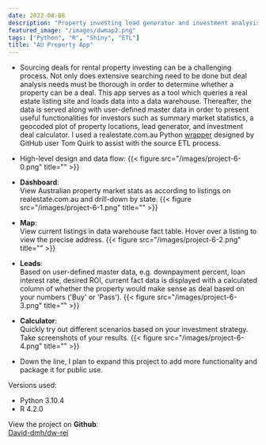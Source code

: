 ```yaml
---
date: 2022-08-08
description: "Property investing lead generator and investment analysis tool."
featured_image: "/images/dwmap2.png"
tags: ["Python", "R", "Shiny", "ETL"]
title: "AU Property App"
---
```

- Sourcing deals for rental property investing can be a challenging 
process. Not only does extensive searching need to be done but deal 
analysis needs must be thorough in order to determine whether a 
property can be a deal. This app serves as a tool which queries a 
real estate listing site and loads data into a data warehouse. 
Thereafter, the data is served along with user-defined master data in 
order to present useful functionalities for investors such as summary 
market statistics, a geocoded plot of property locations, lead 
generator, and investment deal calculator. I used a realestate.com.au
Python [wrapper](https://github.com/tomquirk/realestate-com-au-api) 
designed by GitHub user Tom Quirk to assist with the source ETL 
process.
- High-level design and data flow:
{{< figure src="/images/project-6-0.png" title="" >}} 

- **Dashboard**:  
View Australian property market stats as according to 
listings on realestate.com.au and drill-down by state.
{{< figure src="/images/project-6-1.png" title="" >}} 

- **Map**:  
View current listings in data warehouse fact table. 
Hover over a listing to view the precise address.
{{< figure src="/images/project-6-2.png" title="" >}} 

- **Leads**:  
Based on user-defined master data, e.g. downpayment 
percent, loan interest rate, desired ROI, current fact 
data is displayed with a calculated column of whether 
the property would make sense as deal based on your 
numbers ('Buy' or 'Pass').
{{< figure src="/images/project-6-3.png" title="" >}} 

- **Calculator**:  
Quickly try out different scenarios based on your 
investment strategy. Take screenshots of your results.
{{< figure src="/images/project-6-4.png" title="" >}} 

- Down the line, I plan to expand this project to 
add more functionality and package it for public use.

Versions used:

- Python 3.10.4
- R 4.2.0

View the project on **Github**:  
[David-dmh/dw-rei](https://github.com/David-dmh/dw-rei)

